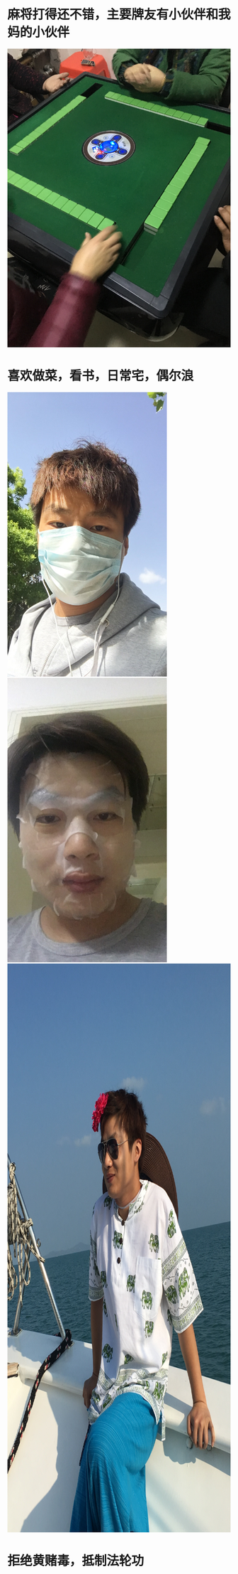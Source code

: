 
# 麻将打得还不错，主要牌友有小伙伴和我妈的小伙伴 #

![](https://raw.githubusercontent.com/Sampan-Lee/Sampan-Lee.github.io/hexo/source/about/%E6%88%91%E7%9A%84%E9%BA%BB%E5%B0%86%E6%A1%8C.jpg)

# 喜欢做菜，看书，日常宅，偶尔浪 #

<img src="https://raw.githubusercontent.com/Sampan-Lee/Sampan-Lee.github.io/hexo/source/about/%E5%A4%A7%E5%8F%A3%E7%BD%A9.jpg" width = "360" height = "640"/>
<img src="https://raw.githubusercontent.com/Sampan-Lee/Sampan-Lee.github.io/hexo/source/about/%E8%B4%B4%E9%9D%A2%E8%86%9C.jpg" width = "360" height = "640"/>
<img src="https://raw.githubusercontent.com/Sampan-Lee/Sampan-Lee.github.io/hexo/source/about/%E5%B0%8F%E7%BA%A2%E8%8A%B1.jpg" width = "720" height = "1280"/>

# 拒绝黄赌毒，抵制法轮功 #

